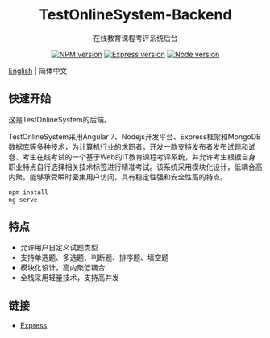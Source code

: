 <h1 align="center">
TestOnlineSystem-Backend
</h1>

<div align="center">

  在线教育课程考评系统后台

  [![NPM version](https://img.shields.io/npm/v/ng-alain.svg?style=flat-square)](https://www.npmjs.com/package/ng-alain)
  [![Express version](https://img.shields.io/badge/express-v4.16.4-blue.svg)](https://www.npmjs.com/package/express)
  [![Node version](https://img.shields.io/badge/Node-v11.13.0-blue.svg)](https://www.npmjs.com/package/node)

</div>

[English](README.md) | 简体中文

## 快速开始

这是TestOnlineSystem的后端。

TestOnlineSystem采用Angular 7、Nodejs开发平台、Express框架和MongoDB数据库等多种技术，为计算机行业的求职者，开发一款支持发布者发布试题和试卷、考生在线考试的一个基于Web的IT教育课程考评系统，并允许考生根据自身职业特点自行选择相关技术标签进行精准考试。该系统采用模块化设计，低耦合高内聚。能够承受瞬时密集用户访问，具有稳定性强和安全性高的特点。

```bash
npm install
ng serve
```

## 特点

* 允许用户自定义试题类型
* 支持单选题、多选题、判断题、排序题、填空题
* 模块化设计，高内聚低耦合
* 全栈采用轻量技术，支持高并发


## 链接

+ [Express](https://github.com/expressjs/express)

